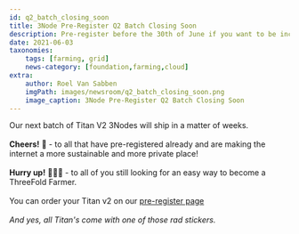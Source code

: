 ```yaml
---
id: q2_batch_closing_soon
title: 3Node Pre-Register Q2 Batch Closing Soon
description: Pre-register before the 30th of June if you want to be included in the batch.
date: 2021-06-03
taxonomies:
    tags: [farming, grid]
    news-category: [foundation,farming,cloud]
extra:
    author: Roel Van Sabben
    imgPath: images/newsroom/q2_batch_closing_soon.png
    image_caption: 3Node Pre-Register Q2 Batch Closing Soon
---
```


Our next batch of Titan V2 3Nodes will ship in a matter of weeks. 
<br />
<br />
**Cheers!** 🥂 - to all that have pre-registered already and are making the internet a more sustainable and more private place!
<br />
<br />
**Hurry up!** 🏃🏽‍♀️ - to all of you still looking for an easy way to become a ThreeFold Farmer.
<br />
<br />
You can order your Titan v2 on our [pre-register page](https://shop.threefold.tech/index.php?route=product/product&path=59&product_id=53)
 <br />
 <br />
 *And yes, all Titan's come with one of those rad stickers.*
